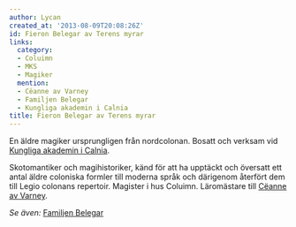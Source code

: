 ```yaml
---
author: Lycan
created_at: '2013-08-09T20:08:26Z'
id: Fieron Belegar av Terens myrar
links:
  category:
  - Coluimn
  - MKS
  - Magiker
  mention:
  - Cëanne av Varney
  - Familjen Belegar
  - Kungliga akademin i Calnia
title: Fieron Belegar av Terens myrar
---
```


En äldre magiker ursprungligen från nordcolonan. Bosatt och verksam vid [Kungliga akademin i
Calnia].

Skotomantiker och magihistoriker, känd för att ha upptäckt och översatt ett antal äldre coloniska
formler till moderna språk och därigenom återfört dem till Legio colonans repertoir. Magister i hus
Coluimn. Läromästare till [Cëanne av Varney].

*Se även:* [Familjen Belegar]

  [Kungliga akademin i Calnia]: Kungliga_akademin_i_Calnia
  [Cëanne av Varney]: Cëanne_av_Varney
  [Familjen Belegar]: Familjen_Belegar